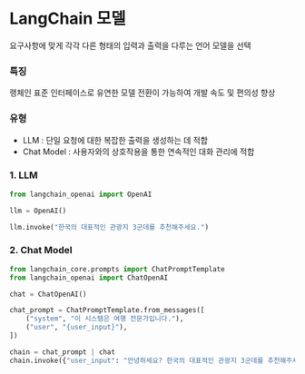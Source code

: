 # LangChain 모델
요구사항에 맞게 각각 다른 형태의 입력과 출력을 다루는 언어 모델을 선택

### 특징
랭체인 표준 인터페이스로 유연한 모델 전환이 가능하여 개발 속도 및 편의성 향상

### 유형
- LLM : 단일 요청에 대한 복잡한 출력을 생성하는 데 적합
- Chat Model : 사용자와의 상호작용을 통한 연속적인 대화 관리에 적합

### 1. LLM
```python
from langchain_openai import OpenAI

llm = OpenAI()

llm.invoke("한국의 대표적인 관광지 3군데를 추천해주세요.")
```

### 2. Chat Model
```python
from langchain_core.prompts import ChatPromptTemplate
from langchain_openai import ChatOpenAI

chat = ChatOpenAI()

chat_prompt = ChatPromptTemplate.from_messages([
    ("system", "이 시스템은 여행 전문가입니다."),
    ("user", "{user_input}"),
])

chain = chat_prompt | chat
chain.invoke({"user_input": "안녕하세요? 한국의 대표적인 관광지 3군데를 추천해주세요."})
```